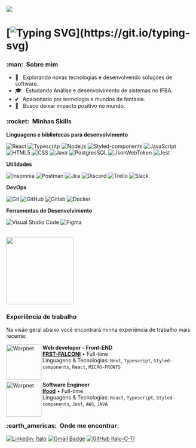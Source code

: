 ![](https://komarev.com/ghpvc/?username=Italo-C-TI&color=006bed)

# [![Typing SVG](https://readme-typing-svg.demolab.com?font=Indie+Flower&size=30&pause=1000&color=037B7B&background=FFFFFF00&vCenter=true&width=700&height=60&lines=%F0%9F%91%8B+Olá,+meu+nome+é+Ítalo+e+este+é+meu+github.)](https://git.io/typing-svg)

<h3> :man: &nbsp;Sobre mim </h3>

- 🤔 &nbsp; Explorando novas tecnologias e desenvolvendo soluções de software.
- 🎓 &nbsp; Estudando Análise e desenvolvimento de sistemas no IFBA.
- 💕 &nbsp; Apaixonado por tecnologia e mundos de fantasia.
- 🚀 &nbsp; Busco deixar impacto positivo no mundo.

<h3> :rocket: &nbsp;Minhas Skills </h3>

**Linguagens e bibliotecas para desenvolvimento**

  ![React](https://img.shields.io/badge/React-20232A?style=for-the-badge&logo=react&logoColor=61DAFB)
  ![Typescritp](https://img.shields.io/badge/TypeScript-007ACC?style=for-the-badge&logo=typescript&logoColor=white)
  ![Node.js](https://img.shields.io/badge/Node.js-43853D?style=for-the-badge&logo=node.js&logoColor=white)
  ![Styled-components](https://img.shields.io/badge/React-20232A?style=for-the-badge&logo=react&logoColor=61DAFB)
  ![JavaScript](https://img.shields.io/badge/JavaScript-F7DF1E?style=for-the-badge&logo=javascript&logoColor=black)
  ![HTML5](https://img.shields.io/badge/HTML-239120?style=for-the-badge&logo=html5&logoColor=white)
  ![CSS](	https://img.shields.io/badge/CSS-239120?&style=for-the-badge&logo=css3&logoColor=white)
  ![Java](https://img.shields.io/badge/Java-ED8B00?style=for-the-badge&logo=java&logoColor=white)
  ![PostgresSQL](https://img.shields.io/badge/PostgreSQL-316192?style=for-the-badge&logo=postgresql&logoColor=white)
  ![JsonWebToken](https://img.shields.io/badge/json%20web%20tokens-323330?style=for-the-badge&logo=json-web-tokens&logoColor=pink)
  ![Jest](https://img.shields.io/badge/Jest-C21325?style=for-the-badge&logo=jest&logoColor=white)

**Utilidades**

![Insomnia](https://img.shields.io/badge/Insomnia-black?style=for-the-badge&logo=insomnia&logoColor=5849BE)
![Postman](https://img.shields.io/badge/Postman-FF6C37?style=for-the-badge&logo=postman&logoColor=white)
![Jira](https://img.shields.io/badge/Jira-0052CC?style=for-the-badge&logo=Jira&logoColor=white)
![Discord](https://img.shields.io/badge/Discord-5865F2?style=for-the-badge&logo=discord&logoColor=white)
![Trello](https://img.shields.io/badge/Trello-%23026AA7.svg?style=for-the-badge&logo=Trello&logoColor=white)
![Slack](https://img.shields.io/badge/Slack-4A154B?style=for-the-badge&logo=slack&logoColor=white)

**DevOps**

![Git](https://img.shields.io/badge/git-%23F05033.svg?style=for-the-badge&logo=git&logoColor=white)
![GitHub](https://img.shields.io/badge/github-%23121011.svg?style=for-the-badge&logo=github&logoColor=white)
![Gitlab](https://img.shields.io/badge/GitLab-330F63?style=for-the-badge&logo=gitlab&logoColor=white)
![Docker](https://img.shields.io/badge/Docker-2CA5E0?style=for-the-badge&logo=docker&logoColor=white)


**Ferramentas de Desenvolvimento**

![Visual Studio Code](https://img.shields.io/badge/Visual%20Studio%20Code-0078d7.svg?style=for-the-badge&logo=visual-studio-code&logoColor=white)
![Figma](https://img.shields.io/badge/figma-%23F24E1E.svg?style=for-the-badge&logo=figma&logoColor=white)

<br/>

<a href="https://github.com/Italo-C-TI">
  <img height="180em" src="https://github-readme-stats.vercel.app/api?username=Italo-C-TI&theme=algolia&show_icons=true" />
</a>

<br/>

### Experiência de trabalho
Na visão geral abaixo você encontrará minha experiência de trabalho mais recente:

[<img align="left" height="94px" width="94px" alt="Warpnet" src="https://cdn-images.frstfalconi.cloud/hall/imagefrst.png
"/>](https://beneficios.ifood.com.br/)

**Web developer - Front-END** \
[**FRST-FALCONI**](https://frstfalconi.com/) • Full-time \
Linguagens & Tecnologias: `Next`, `Typescript`, `Styled-components`, `React`, `MICRO-FRONTS`\
<br/>

[<img align="left" height="94px" width="94px" alt="Warpnet" src="https://theme.zdassets.com/theme_assets/10676926/79fa9cc4cc7f9945b06074b0cbaaf2d362dad50c.png"/>](https://beneficios.ifood.com.br/)

**Software Engineer** \
[**Ifood**](https://beneficios.ifood.com.br/) • Full-time \
Linguagens & Tecnologias: `React`, `Typescript`, `Styled-components`, `Jest`, `AWS`, `JAVA`\
<br/>

<h3> :earth_americas: &nbsp;Onde me encontrar: </h3> 

[![Linkedin: Ítalo](https://img.shields.io/badge/-Italo_Costa-blue?style=flat-square&logo=Linkedin&logoColor=white&link=https://www.linkedin.com/in//italo-costa-117583215/)](https://www.linkedin.com/in/italo-costa-117583215/)
[![Gmail Badge](https://img.shields.io/badge/-costa.italo.ti@gmail.com-006bed?style=flat-square&logo=Gmail&logoColor=white&link=mailto:SEU-EMAIL)](mailto:SEU-EMAIL)
[![GitHub Italo-C-TI]( https://img.shields.io/github/followers/Italo-C-TI?label=follow&style=social)](https://github.com/Italo-C-TI)


